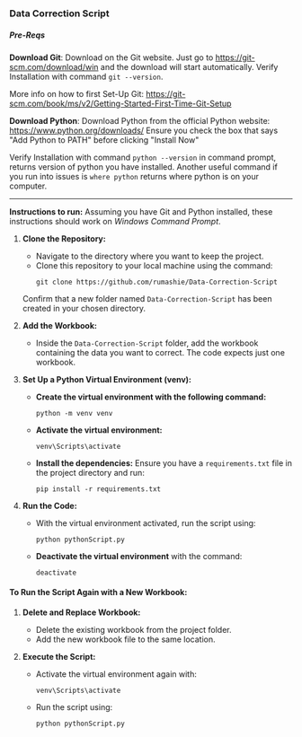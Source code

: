 ### Data Correction Script

##### Pre-Reqs
**Download Git**:
Download on the Git website. Just go to https://git-scm.com/download/win and the download will start automatically.
Verify Installation with command `git --version`. 

More info on how to first Set-Up Git: https://git-scm.com/book/ms/v2/Getting-Started-First-Time-Git-Setup

**Download Python**:
Download Python from the official Python website: https://www.python.org/downloads/
Ensure you check the box that says "Add Python to PATH" before clicking "Install Now"

Verify Installation with command `python --version` in command prompt, returns version of python you have installed. 
Another useful command if you run into issues is `where python` returns where python is on your computer.


_______________________________________________________________________________________________________________________________________
**Instructions to run:**
Assuming you have Git and Python installed, these instructions should work on *Windows Command Prompt*.

1. **Clone the Repository:**
   - Navigate to the directory where you want to keep the project.
   - Clone this repository to your local machine using the command:
     ```
     git clone https://github.com/rumashie/Data-Correction-Script
     ```
   Confirm that a new folder named `Data-Correction-Script` has been created in your chosen directory.

2. **Add the Workbook:**
   - Inside the `Data-Correction-Script` folder, add the workbook containing the data you want to correct. The code expects just one workbook.

3. **Set Up a Python Virtual Environment (venv):**
   - **Create the virtual environment with the following command:**
     ```
     python -m venv venv
     ```
   - **Activate the virtual environment:**
     ```
     venv\Scripts\activate
     ```
   - **Install the dependencies:**
     Ensure you have a `requirements.txt` file in the project directory and run:
     ```
     pip install -r requirements.txt
     ```

4. **Run the Code:**
   - With the virtual environment activated, run the script using:
     ```
     python pythonScript.py
     ```
   - **Deactivate the virtual environment** with the command:
     ```
     deactivate
     ```

#### To Run the Script Again with a New Workbook:
1. **Delete and Replace Workbook:**
   - Delete the existing workbook from the project folder.
   - Add the new workbook file to the same location.

2. **Execute the Script:**
   - Activate the virtual environment again with:
     ```
     venv\Scripts\activate
     ```
   - Run the script using:
     ```
     python pythonScript.py
     ```
